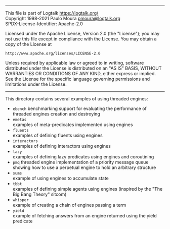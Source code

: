 ________________________________________________________________________

This file is part of Logtalk <https://logtalk.org/>  
Copyright 1998-2021 Paulo Moura <pmoura@logtalk.org>  
SPDX-License-Identifier: Apache-2.0

Licensed under the Apache License, Version 2.0 (the "License");
you may not use this file except in compliance with the License.
You may obtain a copy of the License at

    http://www.apache.org/licenses/LICENSE-2.0

Unless required by applicable law or agreed to in writing, software
distributed under the License is distributed on an "AS IS" BASIS,
WITHOUT WARRANTIES OR CONDITIONS OF ANY KIND, either express or implied.
See the License for the specific language governing permissions and
limitations under the License.
________________________________________________________________________


This directory contains several examples of using threaded engines:

- `ebench`
	benchmarking support for evaluating the performance of threaded
	engines creation and destroying
- `emetas`  
	examples of meta-predicates implemented using engines
- `fluents`  
	examples of defining fluents using engines
- `interactors`  
	examples of defining interactors using engines
- `lazy`  
	examples of defining lazy predicates using engines and coroutining
- `pmq`
	threaded engine implementation of a priority message queue showing
	how to use a perpetual engine to hold an arbitrary structure
- `sums`  
	example of using engines to accumulate state
- `tbbt`  
	examples of defining simple agents using engines
	(inspired by the "The Big Bang Theory" sitcom)
- `whisper`  
	example of creating a chain of engines passing a term
- `yield`  
	example of fetching answers from an engine returned using the
	yield predicate
